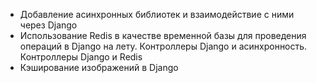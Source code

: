 - Добавление асинхронных библиотек и взаимодействие с ними через Django
- Использование Redis в качестве временной базы для проведения операций в Django на лету. Контроллеры Django и асинхронность. Контроллеры Django и Redis
- Кэширование изображений в Django

